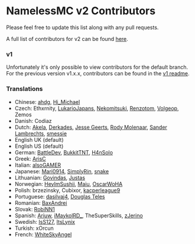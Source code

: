 # NamelessMC v2 Contributors

Please feel free to update this list along with any pull requests.

A full list of contributors for v2 can be found [here](https://github.com/NamelessMC/Nameless/graphs/contributors).

### v1
Unfortunately it's only possible to view contributors for the default branch. For the previous version v1.x.x, contributors can be found in the [v1 readme](https://github.com/NamelessMC/Nameless/blob/master/README.md).

### Translations
- Chinese: [ahdg](https://github.com/ahdg6), [Hi_Michael](https://github.com/haer0248)
- Czech: Ethxrnity, [LukarioJapans](https://github.com/LucarioJapans), [Nekomitsuki](https://github.com/Nekomitsuki), [Renzotom](https://github.com/Renzotom), [Volgeop](https://github.com/Volgeop), Zemos
- Danish: Codiaz
- Dutch: [Akela](https://github.com/Akelah), [Derkades](https://github.com/Derkades), [Jesse Geerts](https://github.com/jesseke55), [Rody Molenaar](https://github.com/rodymolenaar), [Sander Lambrechts](https://github.com/TheSander562), [smessie](https://github.com/smessie)
- English UK (default)
- English US (default)
- German: [BattleDev](https://github.com/BinFlauschigDEV), [BukkitTNT](https://github.com/BukkitTNT), [H4nSolo](https://github.com/H4nSolo)
- Greek: [ArisC](https://github.com/Ar1sC)
- Italian: [alsoGAMER](https://github.com/alsoGAMER)
- Japanese: [Mari0914](https://github.com/Mari0914), [SimplyRin](https://www.simplyrin.net), [snake](https://viasnake.com)
- Lithuanian: [Govindas](https://github.com/Govindass), [Justas](https://github.com/madebyjustas)
- Norwegian: [HeyImSushii](https://github.com/HeyImSushii), [Maiu](https://github.com/Maiu15), [OscarWoHA](https://github.com/OscarWoHA)
- Polish: brzezinsky, Cubixor, [kacperleague9](https://github.com/kacperleague9)
- Portuguese: [dasilvaj4](https://github.com/dasilvaj4), [Douglas Teles](https://github.com/dgateles)
- Romanian: [BaxAndrei](https://github.com/baxandrei)
- Slovak: [RobiNN1](https://github.com/RobiNN1)
- Spanish: [Ariuw](https://github.com/Ariuw), [iMaykolRD_](https://namelessmc.com/profile/iMaykolRD_/), TheSuperSkills, [zJerino](https://namelessmc.com/profile/zJerino/)
- Swedish: [IsS127](https://github.com/IsS127), [ItsLynix](https://github.com/ItsLynix)
- Turkish: xOrcun
- French: [WhiteSkyAngel](https://github.com/WhiteSkyAngel)
